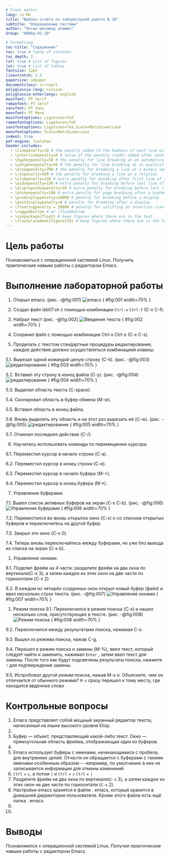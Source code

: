 ```yaml
---
# Front matter
lang: ru-RU
title: "Шаблон отчёта по лабораторной работе № 10"
subtitle: "Операционные Системы"
author: "Яссин мохамад аламин"
Group: "НКНбд-01-20"

# Formatting
toc-title: "Содержание"
toc: true # Table of contents
toc_depth: 2
lof: true # List of figures
lot: true # List of tables
fontsize: 12pt
linestretch: 1.5
papersize: a4paper
documentclass: scrreprt
polyglossia-lang: russian
polyglossia-otherlangs: english
mainfont: PT Serif
romanfont: PT Serif
sansfont: PT Sans
monofont: PT Mono
mainfontoptions: Ligatures=TeX
romanfontoptions: Ligatures=TeX
sansfontoptions: Ligatures=TeX,Scale=MatchLowercase
monofontoptions: Scale=MatchLowercase
indent: true
pdf-engine: lualatex
header-includes:
  - \linepenalty=10 # the penalty added to the badness of each line within a paragraph (no associated penalty node) Increasing the value makes tex try to have fewer lines in the paragraph.
  - \interlinepenalty=0 # value of the penalty (node) added after each line of a paragraph.
  - \hyphenpenalty=50 # the penalty for line breaking at an automatically inserted hyphen
  - \exhyphenpenalty=50 # the penalty for line breaking at an explicit hyphen
  - \binoppenalty=700 # the penalty for breaking a line at a binary operator
  - \relpenalty=500 # the penalty for breaking a line at a relation
  - \clubpenalty=150 # extra penalty for breaking after first line of a paragraph
  - \widowpenalty=150 # extra penalty for breaking before last line of a paragraph
  - \displaywidowpenalty=50 # extra penalty for breaking before last line before a display math
  - \brokenpenalty=100 # extra penalty for page breaking after a hyphenated line
  - \predisplaypenalty=10000 # penalty for breaking before a display
  - \postdisplaypenalty=0 # penalty for breaking after a display
  - \floatingpenalty = 20000 # penalty for splitting an insertion (can only be split footnote in standard LaTeX)
  - \raggedbottom # or \flushbottom
  - \usepackage{float} # keep figures where there are in the text
  - \floatplacement{figure}{H} # keep figures where there are in the text
---
```


# Цель работы

Познакомиться с операционной системой Linux. Получить практические навыки работы с редактором Emacs.


# Выполнение лабораторной работы

1. Открыл emacs.
(рис. -@fig:001)
![emacs](img/1.jpg) 
{ #fig:001 width=70% }

2. Создал файл lab07.sh с помощью комбинации ``Ctrl-x`` ``Ctrl-f`` (C-x C-f).

3. Набрал текст
(рис. -@fig:002)
![Введение текста](img/2.jpg) 
{ #fig:002 width=70% }

4. Сохранил файл с помощью комбинации Ctrl-x Ctrl-s (C-x C-s).

5. Проделать с текстом стандартные процедуры редактирования, каждое действие должно осуществляться комбинацией клавиш.

5.1. Вырезал одной командой целую строку (С-k).
(рис. -@fig:003)
![редактирование](img/3.jpg) 
{ #fig:003 width=70% }

5.2. Вставил эту строку в конец файла (C-y).
(рис. -@fig:004)
![редактирование](img/4.jpg) 
{ #fig:004 width=70% }

5.3. Выделил область текста (C-space).

5.4. Скопировал область в буфер обмена (M-w).

5.5. Вставил область в конец файла.

5.6. Вновь выделить эту область и на этот раз вырезать её (C-w).
(рис. -@fig:005)
![редактирование](img/5.jpg) 
{ #fig:005 width=70% }

5.7. Отменил последнее действие (C-/).


6. Научитесь использовать команды по перемещению курсора.

6.1. Переместил курсор в начало строки (C-a).

6.2. Переместил курсор в конец строки (C-e).

6.3. Переместил курсор в начало буфера (M-<).

6.4. Переместил курсор в конец буфера (M->).

7. Управление буферами.

7.1. Вывел список активных буферов на экран (C-x C-b).
(рис. -@fig:006)
![Управление буферами](img/6.jpg) 
{ #fig:006 width=70% }

7.2. Переместился во вновь открытое окно (C-x) o со списком открытых буферов и переключитесь на другой буфер.

7.3. Закрыл это окно (C-x 0).

7.4. Теперь вновь переключайтесь между буферами, но уже без вывода их списка на экран (C-x b).

1. Управление окнами.

8.1. Поделил фрейм на 4 части: разделите фрейм на два окна по вертикали(C-x 3), а затем каждое из этих окон на две части по горизонтали (C-x 2)



8.2. В каждом из четырёх созданных окон открыл новый буфер (файл) и ввел несколько строк текста.
(рис. -@fig:007)
![Управление окнами](img/10.jpg) 
{ #fig:007 width=70% }


1. Режим поиска
9.1. Переключился в режим поиска (C-s) и нашел несколько слов, присутствующих в тексте.
(рис. -@fig:008)
![Режим поиска](img/9.jpg) 
{ #fig:008 width=70% }

9.2. Переключился между результатами поиска, нажимая C-s.

9.3. Вышел из режима поиска, нажав C-g.

9.4. Перешел в режим поиска и замены (M-%), ввел текст, который следует найти и заменить, нажимал ``Enter`` , затем ввел текст для замены. После того как будут подсвечены результаты поиска, нажмите ``!`` для подтверждения замены.

9.5. Испробовал другой режим поиска, нажав M-s o. Объясните, чем он отличается от обычного режима?
``M-s`` сразу перешел к тому месту, где находится ввденное слово

# Контрольные вопросы

1. Emacs представляет собой мощный экранный редактор текста, написанный на языке высокого уровня Elisp.
2. 
3. Буфер — объект, представляющий какой-либо текст.
	Окно — прямоугольная область фрейма, отображающая один из буферов.
4. 
5. Emacs использует буферы с именами, начинающимися с пробела, для внутренних целей. Отчасти он обращается с буферами с такими именами особенным образом -- например, по умолчанию в них не записывается информация для отмены изменений
6. ``Ctrl`` + ``c``, а потом ``|`` и  ``Ctrl`` + ``c``  ``Ctrl`` + ``|``
7. Разделите фрейм на два окна по вертикали(``C-x`` 3), а затем каждое из этих окон на две части по горизонтали (``C-x`` 2).
8. Настройки emacs хранятся в файле . emacs, который хранится в домашней дирректории пользователя. Кроме этого файла есть ещё папка . emacs.
9. 
10. 
# Выводы

Познакомился с операционной системой Linux. Получил практические навыки работы с редактором Emacs.